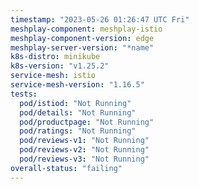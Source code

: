 ```yaml
---
timestamp: "2023-05-26 01:26:47 UTC Fri"
meshplay-component: meshplay-istio
meshplay-component-version: edge
meshplay-server-version: "*name"
k8s-distro: minikube
k8s-version: "v1.25.2"
service-mesh: istio
service-mesh-version: "1.16.5"
tests:
  pod/istiod: "Not Running"
  pod/details: "Not Running"
  pod/productpage: "Not Running"
  pod/ratings: "Not Running"
  pod/reviews-v1: "Not Running"
  pod/reviews-v2: "Not Running"
  pod/reviews-v3: "Not Running"
overall-status: "failing"
---
```

